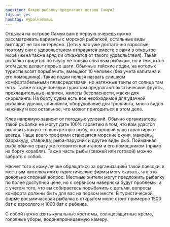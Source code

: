 ```yaml
---
question: Какую рыбалку предлагает остров Самуи?
ldjson: yes
hashtag: Rybalkasamui
---
```


Отдыхая на острове Самуи вам в первую очередь нужно рассматривать варианты с морской рыбалкой, остальные виды выглядят не так интересно. Дети у вас уже достаточно взрослые, поэтому они с удовольствием отправятся вместе с вами в открытое море (жена также вряд ли откажется от такого удовольствия). Такая рыбалка придется по вкусу не только опытным рыбакам, но и тем, кто в этом деле делает первые шаги. Обычные тайские лодки, на которых туристы возят порыбачить, вмещают 10 человек (без учета капитана и его помощника). Такие лодки нельзя назвать слишком комфортабельными плавсредствами, но натяжные тенты от солнца там есть. Также в ходе поездки туристам предлагают экзотические фрукты, прохладительные напитки, жилеты безопасности, маски для снорклинга. На борту судна есть все необходимое для удачной рыбалки: удочки, спиннинги, оборудование для троллинга, много видов наживку и все остальное, что может пригодиться в этом деле.

Клев напрямую зависит от погодных условий. Обычно организаторы такой рыбалки не могут дать 100% гарантию в том, что вам удастся выловить какую-то конкретную рыбу, но хороший улов гарантируют всегда. Чаще всего трофеями становятся морские окуни, макрель, барракуду, ставрида, рыба-парусник и другие виды рыб. Пойманная рыба обычно сразу же готовится капитаном и его помощником (прямо на борту корабля). Также часть рыбы (свежей или готовой) можно забрать с собой.

Насчет того к кому лучше обращаться за организацией такой поездки: к местным жителям или в туристические фирмы могу сказать, что это довольно спорный вопрос. Местные жители могут предложить рыбалку по более доступной цене, но с сервисом наверняка будут проблемы, а с учетом того, что вы собираетесь порыбачить с детьми, вопросы комфорта должны быть для вас на первом месте. В туристической фирме восьмичасовая рыбалка в открытом море стоит примерно 1500 бат с взрослого и 1000 бат с ребенка.

С собой нужно взять купальные костюмы, солнцезащитные крема, головные уборы, водонепроницаемую камеру.

